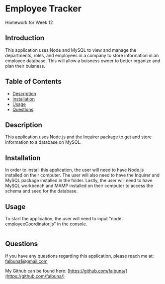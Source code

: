 # Employee Tracker

Homework for Week 12

## Introduction

This application uses Node and MySQL to view and manage the departments, roles, and employees in a company to store information in an employee database. This will allow a buisness owner to better organize and plan their buisness.

## Table of Contents
* [Description](#Description)
* [Installation](#Installation)
* [Usage](#Usage)
* [Questions](#Questions)

## Description

This application uses Node.js and the Inquirer package to get and store information to a database on MySQL.

## Installation

In order to install this application, the user will need to have Node.js installed on their computer. The user will also need to have the Inquirer and MySQL package installed in the folder. Lastly, the user will need to have MySQL workbench and MAMP installed on their computer to access the schema and seed for the database.

## Usage

To start the application, the user will need to input "node employeeCoordinator.js" in the console.

![]()

## Questions

If you have any questions regarding this application, please reach me at: falbuna1@gmail.com

My Github can be found here: [https://github.com/falbuna/](https://github.com/falbuna/)